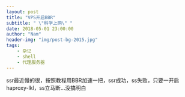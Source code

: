 ```yaml
---
layout: post
title: "VPS开启BBR"
subtitle: " \"科学上网\" "
date: 2018-05-01 23:00:00
author: "Nam"
header-img: "img/post-bg-2015.jpg"
tags:
    - 杂记
    - shell
    - 代理服务器
---
```


ssr最近慢的很，按照教程用BBR加速一把，ssr成功，ss失败，只要一开启haproxy-lkl，ss立马断…没搞明白
